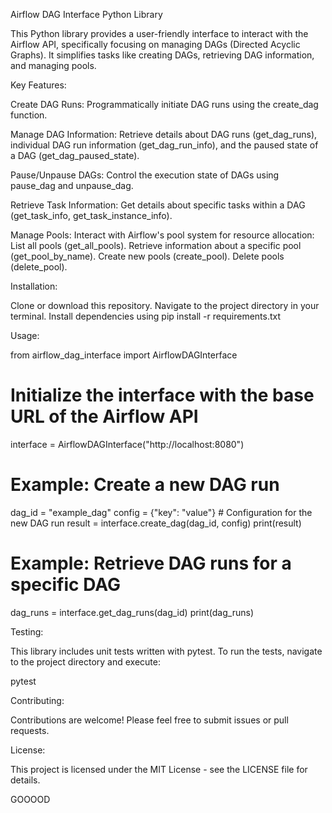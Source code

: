 Airflow DAG Interface Python Library

This Python library provides a user-friendly interface to interact with the Airflow API, specifically focusing on managing DAGs (Directed Acyclic Graphs). It simplifies tasks like creating DAGs, retrieving DAG information, and managing pools.

Key Features:

Create DAG Runs: Programmatically initiate DAG runs using the create_dag function.

Manage DAG Information: Retrieve details about DAG runs (get_dag_runs), individual DAG run information (get_dag_run_info), and the paused state of a DAG (get_dag_paused_state).

Pause/Unpause DAGs: Control the execution state of DAGs using pause_dag and unpause_dag.

Retrieve Task Information: Get details about specific tasks within a DAG (get_task_info, get_task_instance_info).

Manage Pools: Interact with Airflow's pool system for resource allocation:
List all pools (get_all_pools).
Retrieve information about a specific pool (get_pool_by_name).
Create new pools (create_pool).
Delete pools (delete_pool).

Installation:

Clone or download this repository.
Navigate to the project directory in your terminal.
Install dependencies using pip install -r requirements.txt

Usage:

from airflow_dag_interface import AirflowDAGInterface

# Initialize the interface with the base URL of the Airflow API
interface = AirflowDAGInterface("http://localhost:8080")

# Example: Create a new DAG run
dag_id = "example_dag"
config = {"key": "value"}  # Configuration for the new DAG run
result = interface.create_dag(dag_id, config)
print(result)

# Example: Retrieve DAG runs for a specific DAG
dag_runs = interface.get_dag_runs(dag_id)
print(dag_runs)

Testing:

This library includes unit tests written with pytest. To run the tests, navigate to the project directory and execute:

pytest

Contributing:

Contributions are welcome! Please feel free to submit issues or pull requests.

License:

This project is licensed under the MIT License - see the LICENSE file for details.

GOOOOD